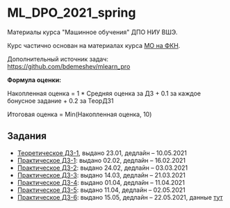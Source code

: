 # ML_DPO_2021_spring
 Материалы курса "Машинное обучения" ДПО НИУ ВШЭ.
 
 Курс частично основан на материалах курса [МО на ФКН](https://github.com/esokolov/ml-course-hse).
 
 Дополнительный источник задач: https://github.com/bdemeshev/mlearn_pro
 
 **Формула оценки:**
 
 Накопленная оценка = 1 * Средняя оценка за ДЗ + 0.1 за каждое бонусное задание + 0.2 за ТеорДЗ1
 
 Итоговая оценка = Min(Накопленная оценка, 10)
 
 
 ## Задания
 * [Теоретическое ДЗ-1](https://github.com/AnastasiyaMax/ML_DPO_2021_spring/blob/main/hw-theory/TheoryHW_1.pdf), выдано 23.01, дедлайн – 10.05.2021 
 * [Практическое ДЗ-1](https://github.com/AnastasiyaMax/ML_DPO_2021_spring/blob/main/hw-practice/HW-01.ipynb): выдано 02.02, дедлайн – 16.02.2021
 * [Практическое ДЗ-2](https://github.com/AnastasiyaMax/ML_DPO_2021_spring/blob/main/hw-practice/HW-02.ipynb): выдано 24.02, дедлайн – 03.03.2021
 * [Практическое ДЗ-3](https://github.com/AnastasiyaMax/ML_DPO_2021_spring/blob/main/hw-practice/HW-03.ipynb): выдано 14.03, дедлайн – 21.03.2021
 * [Практическое ДЗ-4](https://github.com/AnastasiyaMax/ML_DPO_2021_spring/blob/main/hw-practice/HW-04.ipynb): выдано 01.04, дедлайн – 11.04.2021
 * [Практическое ДЗ-5](https://docs.google.com/document/d/1XCK7LQaHwV8DA_3hBKc53TEY2xn63L63b-cgGWignYU/edit?usp=sharing): выдано 11.04, дедлайн – 02.05.2021
 * [Практическое ДЗ-6](https://github.com/AnastasiyaMax/ML_DPO_2021_spring/blob/main/hw-practice/HW-05.ipynb): выдано 15.05, дедлайн – 22.05.2021, данные [тут](https://github.com/AnastasiyaMax/ML_DPO_2021_spring/blob/main/hw-practice/data/agro_index.csv)
